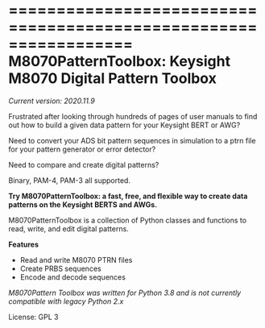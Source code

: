 =================================================================
M8070PatternToolbox: Keysight M8070 Digital Pattern Toolbox
=================================================================

*Current version: 2020.11.9*

Frustrated after looking through hundreds of pages of user manuals to find out how to build a given data pattern for your Keysight BERT or AWG?

Need to convert your ADS bit pattern sequences in simulation to a ptrn file for your pattern generator or error detector?

Need to compare and create digital patterns?

Binary, PAM-4, PAM-3 all supported.


**Try M8070PatternToolbox: a fast, free, and flexible way to create data patterns on the Keysight BERTS and AWGs.**

M8070PatternToolbox is a collection of Python classes and functions to read, write, and edit digital patterns.

**Features**

* Read and write M8070 PTRN files
* Create PRBS sequences
* Encode and decode sequences

*M8070Pattern Toolbox was written for Python 3.8 and is not currently compatible with legacy Python 2.x*

License: GPL 3